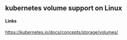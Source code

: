 ## kubernetes volume support on Linux

#### Links
https://kubernetes.io/docs/concepts/storage/volumes/
